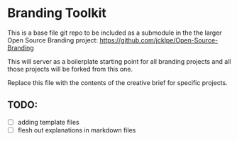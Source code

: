 # Branding Toolkit
This is a base file git repo to be included as a submodule in the the larger Open Source Branding project: https://github.com/jcklpe/Open-Source-Branding

This will server as a boilerplate starting point for all branding projects and all those projects will be forked from this one. 


Replace this file with the contents of the creative brief for specific projects. 

## TODO:
* [ ] adding template files
* [ ] flesh out explanations in markdown files
